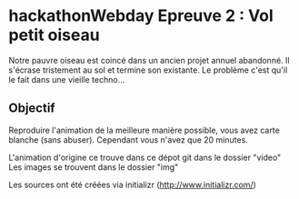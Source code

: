 # hackathonWebday Epreuve 2 : Vol petit oiseau

Notre pauvre oiseau est coincé dans un ancien projet annuel abandonné. Il s'écrase tristement au sol et termine son existante. Le problème c'est qu'il le fait dans une vieille techno...

Objectif
--------

Reproduire l'animation de la meilleure manière possible, vous avez carte blanche (sans abuser). Cependant vous n'avez que 20 minutes.

L'animation d'origine ce trouve dans ce dépot git dans le dossier "video"
Les images se trouvent dans le dossier "img"

Les sources ont été créées via initializr (http://www.initializr.com/)

